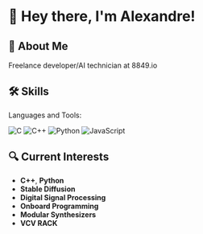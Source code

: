 # 👋 Hey there, I'm Alexandre!

## 🚀 About Me
Freelance developer/AI technician at 8849.io

## 🛠️ Skills
Languages and Tools:

![C](https://img.shields.io/badge/-C-333333?style=flat&logo=c)
![C++](https://img.shields.io/badge/-C++-333333?style=flat&logo=c%2B%2B)
![Python](https://img.shields.io/badge/-Python-333333?style=flat&logo=python)
![JavaScript](https://img.shields.io/badge/-JavaScript-333333?style=flat&logo=javascript)


## 🔍 Current Interests
- **C++**, **Python**
- **Stable Diffusion**
- **Digital Signal Processing**
- **Onboard Programming**
- **Modular Synthesizers**
- **VCV RACK**
